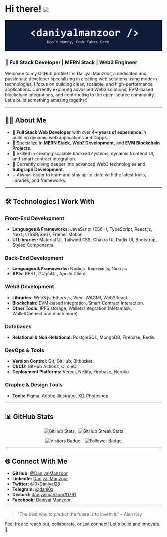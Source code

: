 # Hi there! <img src="https://media.giphy.com/media/hvRJCLFzcasrR4ia7z/giphy.gif" width="30px">  

![Daniyal Manzoor Banner](https://raw.githubusercontent.com/DaniyalManzoor/DaniyalManzoor/master/banner.png)

### 🚀 Full Stack Developer | MERN Stack | Web3 Engineer  

Welcome to my GitHub profile! I'm Daniyal Manzoor, a dedicated and passionate developer specializing in creating web solutions using modern technologies. I focus on building clean, scalable, and high-performance applications. Currently exploring advanced Web3 solutions, EVM-based blockchain integrations, and contributing to the open-source community. Let's build something amazing together!

---

## 🧑‍💻 About Me

- 🎯 **Full Stack Web Developer** with over **4+ years of experience** in building dynamic web applications and Dapps.
- 💼 Specialize in **MERN Stack**, **Web3 Development**, and **EVM Blockchain Projects**.
- 🚀 Skilled in creating scalable backend systems, dynamic frontend UI, and smart contract integration.
- 🌱 Currently diving deeper into advanced Web3 technologies and **Subgraph Development**.
- 💡 Always eager to learn and stay up-to-date with the latest tools, libraries, and frameworks.

---

## 🛠️ Technologies I Work With

### Front-End Development

- **Languages & Frameworks:** JavaScript (ES6+), TypeScript, React.js, Next.js (SSR/SSG), Framer Motion.
- **UI Libraries:** Material UI, Tailwind CSS, Chakra UI, Radix UI, Bootstrap, Styled Components.

### Back-End Development

- **Languages & Frameworks:** Node.js, Express.js, Nest.js.
- **APIs:** REST, GraphQL, Apollo Client.

### Web3 Development

- **Libraries:** Web3.js, Ethers.js, Viem, WAGMI, Web3React.
- **Blockchain:** EVM-based integration, Smart Contract Interaction.
- **Other Tools:** IPFS storage, Wallets Integration (Metamask, WalletConnect and much more).

### Databases

- **Relational & Non-Relational:** PostgreSQL, MongoDB, Firebase, Redis.

### DevOps & Tools

- **Version Control:** Git, GitHub, Bitbucket.
- **CI/CD:** GitHub Actions, CircleCI.
- **Deployment Platforms:** Vercel, Netlify, Firebase, Heroku.

### Graphic & Design Tools

- **Tools:** Figma, Adobe Illustrator, XD, Photoshop.

---

## 📊 GitHub Stats

<p align="center">
  <img src="https://github-readme-stats.vercel.app/api?username=DaniyalManzoor&count_private=true&show_icons=true&hide_border=true&theme=react" alt="GitHub Stats" width="48%">&nbsp;&nbsp;
  <img src="https://github-readme-streak-stats.herokuapp.com/?user=DaniyalManzoor&theme=react" alt="GitHub Streak Stats" width="48%">
</p>

<p align="center">
  <img src="https://visitor-badge.laobi.icu/badge?page_id=DaniyalManzoor.DaniyalManzoor" alt="Visitors Badge">
  &nbsp;&nbsp;
  <img src="https://img.shields.io/github/followers/DaniyalManzoor?label=FollowMe&style=social" alt="Follower Badge">
</p>

---

## 🌐 Connect With Me

- **GitHub:** [@DaniyalManzoor](https://github.com/DaniyalManzoor)
- **LinkedIn:** [Daniyal Manzoor](https://www.linkedin.com/in/daniyalmanzoor/)
- **Twitter:** [@0xDaniyal28](https://twitter.com/0xDaniyal28)
- **Telegram:** [@dani0x](https://t.me/dani0x)
- **Discord:** [daniyalmanzoor#1791](https://discordapp.com/users/daniyalmanzoor#1791)
- **Facebook:** [Daniyal Manzoor](https://www.facebook.com/dani075)

---

> "The best way to predict the future is to invent it." - Alan Kay 

Feel free to reach out, collaborate, or just connect! Let's build and innovate. 💪
